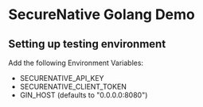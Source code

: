 # SecureNative Golang Demo

## Setting up testing environment
Add the following Environment Variables:
* SECURENATIVE_API_KEY
* SECURENATIVE_CLIENT_TOKEN
* GIN_HOST (defaults to "0.0.0.0:8080")

